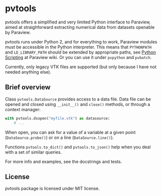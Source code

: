 
pvtools
=======

pvtools offers a simplified and very limited Python interface to Paraview,
aimed at straighforward extracting numerical data from datasets openable
by Paraview.

pvtools runs under Python 2, and for everything to work, Paraview modules
must be accessible in the Python interpreter. This means that `PYTHONPATH` and
`LD_LIBRARY_PATH` should be extended by appropriate paths, see
[Python Scripting](http://www.paraview.org/Wiki/ParaView/Python_Scripting) at
Paraview wiki.
Or you can use it under `pvpython` and `pvbatch`.

Currently, only legacy VTK files are supported (but only because I have not
needed anything else).


Brief overview
--------------
Class `pvtools.DataSource` provides access to a data file. Data file can be
opened and closed using `__init__()` and `close()` methods, or through a context
manager:
```python
with pvtools.dsopen("myfile.vtk") as datasource:
    # ...
```
When open, you can ask for a value of a variable at a given point
(`DataSource.probe()`) or on a line (`DataSource.line()`).

Functions `pvtools.to_dict()` and `pvtools.to_json()` help when you deal with
a set of similar queries.

For more info and examples, see the docstrings and tests.


License
-------
pvtools package is licensed under MIT license.

